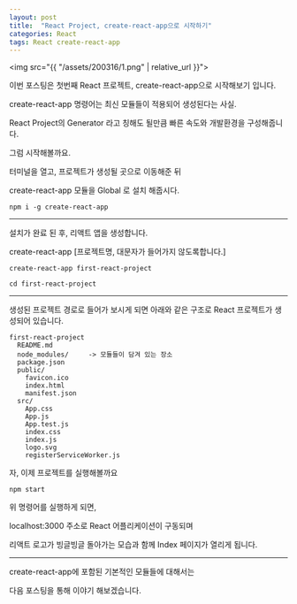 ```yaml
---
layout: post
title:  "React Project, create-react-app으로 시작하기"
categories: React
tags: React create-react-app
---
```


<img src="{{ "/assets/200316/1.png" | relative_url }}">   

이번 포스팅은 첫번째 React 프로젝트, create-react-app으로 시작해보기 입니다.

create-react-app 명령어는 최신 모듈들이 적용되어 생성된다는 사실.

React Project의 Generator 라고 칭해도 될만큼 빠른 속도와 개발환경을 구성해줍니다.

그럼 시작해볼까요.

터미널을 열고, 프로젝트가 생성될 곳으로 이동해준 뒤

create-react-app 모듈을 Global 로 설치 해줍시다.

```
npm i -g create-react-app
```

<hr>

설치가 완료 된 후, 리액트 앱을 생성합니다.

create-react-app [프로젝트명, 대문자가 들어가지 않도록합니다.]

```
create-react-app first-react-project

cd first-react-project
```

<hr>

생성된 프로젝트 경로로 들어가 보시게 되면
아래와 같은 구조로 React 프로젝트가 생성되어 있습니다.

```
first-react-project
  README.md
  node_modules/     -> 모듈들이 담겨 있는 장소
  package.json
  public/
    favicon.ico
    index.html
    manifest.json
  src/
    App.css
    App.js
    App.test.js
    index.css
    index.js
    logo.svg
    registerServiceWorker.js
```

자, 이제 프로젝트를 실행해볼까요

```
npm start
```

위 명령어를 실행하게 되면,

localhost:3000 주소로 React 어플리케이션이 구동되며

리액트 로고가 빙글빙글 돌아가는 모습과 함께 Index 페이지가 열리게 됩니다.

<hr>

create-react-app에 포함된 기본적인 모듈들에 대해서는

다음 포스팅을 통해 이야기 해보겠습니다.